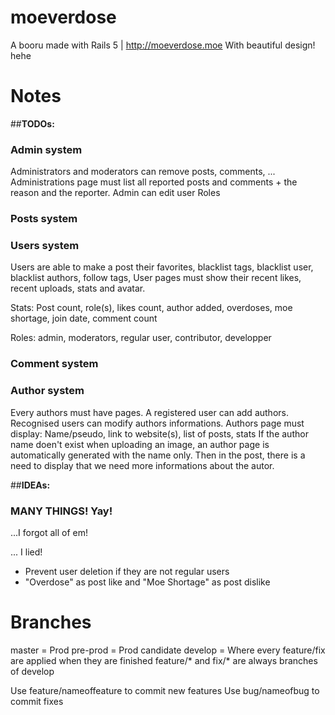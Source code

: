 # moeverdose

A booru made with Rails 5 | http://moeverdose.moe
With beautiful design! hehe

# Notes

##**TODOs:**

### Admin system
Administrators and moderators can remove posts, comments, ...
Administrations page must list all reported posts and comments + the reason and the reporter.
Admin can edit user Roles


### Posts system


### Users system

Users are able to make a post their favorites, blacklist tags, blacklist user, blacklist authors, follow tags,
User pages must show their recent likes, recent uploads, stats and avatar.

Stats:
Post count, role(s), likes count, author added, overdoses, moe shortage, join date, comment count

Roles:
admin, moderators, regular user, contributor, developper


### Comment system


### Author system
Every authors must have pages. A registered user can add authors. Recognised users can modify authors informations.
Authors page must display: Name/pseudo, link to website(s), list of posts, stats
If the author name doen't exist when uploading an image, an author page is automatically generated with the name only.
Then in the post, there is a need to display that we need more informations about the autor.

##**IDEAs:**

### MANY THINGS! Yay!
...I forgot all of em!







... I lied!

* Prevent user deletion if they are not regular users
* "Overdose" as post like and "Moe Shortage" as post dislike

# Branches

master = Prod
pre-prod = Prod candidate
develop = Where every feature/fix are applied when they are finished
feature/* and fix/* are always branches of develop

Use feature/nameoffeature to commit new features
Use bug/nameofbug to commit fixes
